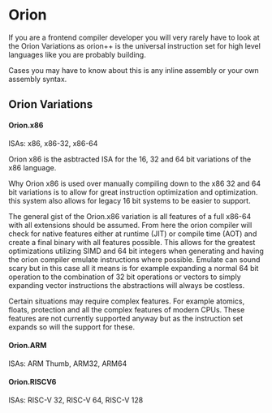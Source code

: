 # Orion

If you are a frontend compiler developer you will very rarely have to look at the Orion Variations as orion++ is the universal instruction set for high level languages like you are probably building.

Cases you may have to know about this is any inline assembly or your own assembly syntax.


## Orion Variations

#### Orion.x86

ISAs: x86, x86-32, x86-64

Orion x86 is the asbtracted ISA for the 16, 32 and 64 bit variations of the x86 language.

Why Orion x86 is used over manually compiling down to the x86 32 and 64 bit variations is to allow for great instruction optimization and optimization.
this system also allows for legacy 16 bit systems to be easier to support.

The general gist of the Orion.x86 variation is all features of a full x86-64 with all extensions should be assumed.
From here the orion compiler will check for native features either at runtime (JIT) or compile time (AOT) and create a final binary with all features possible.
This allows for the greatest optimizations utilizing SIMD and 64 bit integers when generating and having the orion compiler emulate instructions where possible.
Emulate can sound scary but in this case all it means is for example expanding a normal 64 bit operation to the combination of 32 bit operations or vectors to simply expanding vector instructions the abstractions will always be costless.

Certain situations may require complex features. For example atomics, floats, protection and all the complex features of modern CPUs.
These features are not currently supported anyway but as the instruction set expands so will the support for these.

#### Orion.ARM

ISAs: ARM Thumb, ARM32, ARM64

#### Orion.RISCV6

ISAs: RISC-V 32, RISC-V 64, RISC-V 128




